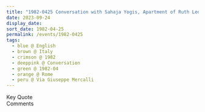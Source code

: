 ```yaml
---
title: "1982-0425 Conversation with Sahaja Yogis, Apartment of Ruth Lederberger, Via Giuseppe Mercalli, 46, Rome, Italy"
date: 2023-09-24
display_date: 
sort_date: 1982-04-25
permalink: /events/1982-0425
tags:
  - blue @ English
  - brown @ Italy
  - crimson @ 1982
  - deeppink @ Conversation
  - green @ 1982-04
  - orange @ Rome
  - peru @ Via Giuseppe Mercalli
---
```


<wave-list>
  <list-title color="green" width="75">Key Quote</list-title>
  <list-item color="BlanchedAlmond"  width="200"></list-item>
  <list-item color="Lavender"></list-item>
  <list-item color="BlanchedAlmond"></list-item>
</wave-list>

<br>

<wave-list>
  <list-title color="green" width="75">Comments</list-title>
  <list-item color="BlanchedAlmond"  width="200"></list-item>
  <list-item color="Lavender"></list-item>
  <list-item color="BlanchedAlmond"></list-item>
</wave-list>
